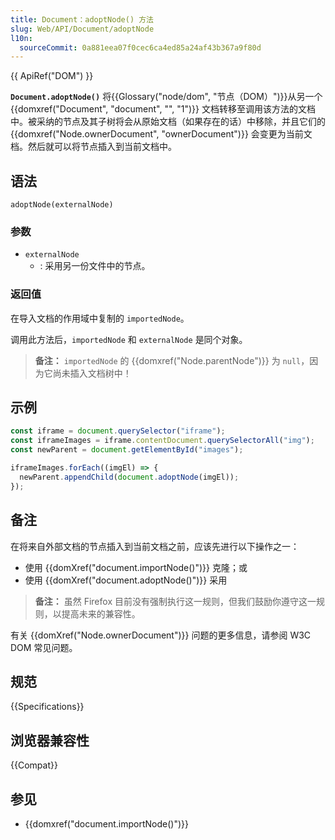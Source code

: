```yaml
---
title: Document：adoptNode() 方法
slug: Web/API/Document/adoptNode
l10n:
  sourceCommit: 0a881eea07f0cec6ca4ed85a24af43b367a9f80d
---
```


{{ ApiRef("DOM") }}

**`Document.adoptNode()`** 将{{Glossary("node/dom", "节点（DOM）")}}从另一个 {{domxref("Document", "document", "", "1")}} 文档转移至调用该方法的文档中。被采纳的节点及其子树将会从原始文档（如果存在的话）中移除，并且它们的 {{domxref("Node.ownerDocument", "ownerDocument")}} 会变更为当前文档。然后就可以将节点插入到当前文档中。

## 语法

```js-nolint
adoptNode(externalNode)
```

### 参数

- `externalNode`
  - : 采用另一份文件中的节点。

### 返回值

在导入文档的作用域中复制的 `importedNode`。

调用此方法后，`importedNode` 和 `externalNode` 是同个对象。

> **备注：** `importedNode` 的 {{domxref("Node.parentNode")}} 为 `null`，因为它尚未插入文档树中！

## 示例

```js
const iframe = document.querySelector("iframe");
const iframeImages = iframe.contentDocument.querySelectorAll("img");
const newParent = document.getElementById("images");

iframeImages.forEach((imgEl) => {
  newParent.appendChild(document.adoptNode(imgEl));
});
```

## 备注

在将来自外部文档的节点插入到当前文档之前，应该先进行以下操作之一：

- 使用 {{domXref("document.importNode()")}} 克隆；或
- 使用 {{domXref("document.adoptNode()")}} 采用

> **备注：** 虽然 Firefox 目前没有强制执行这一规则，但我们鼓励你遵守这一规则，以提高未来的兼容性。

有关 {{domXref("Node.ownerDocument")}} 问题的更多信息，请参阅 W3C DOM 常见问题。

## 规范

{{Specifications}}

## 浏览器兼容性

{{Compat}}

## 参见

- {{domxref("document.importNode()")}}
